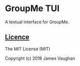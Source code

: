 # GroupMe TUI

A textual interface for GroupMe.

## [Licence](LICENSE)

The MIT License (MIT)

Copyright (c) 2018 James Vaughan
